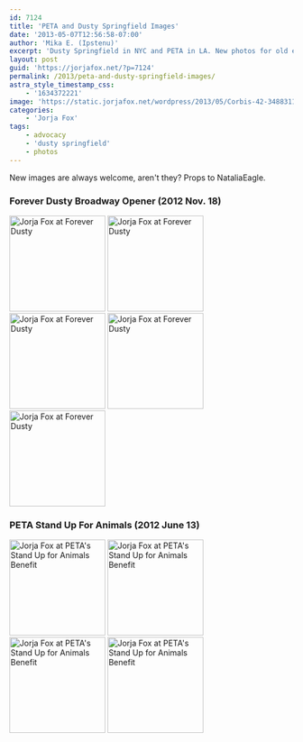 ```yaml
---
id: 7124
title: 'PETA and Dusty Springfield Images'
date: '2013-05-07T12:56:58-07:00'
author: 'Mika E. (Ipstenu)'
excerpt: 'Dusty Springfield in NYC and PETA in LA. New photos for old events!'
layout: post
guid: 'https://jorjafox.net/?p=7124'
permalink: /2013/peta-and-dusty-springfield-images/
astra_style_timestamp_css:
    - '1634372221'
image: 'https://static.jorjafox.net/wordpress/2013/05/Corbis-42-34883112_595.jpg'
categories:
    - 'Jorja Fox'
tags:
    - advocacy
    - 'dusty springfield'
    - photos
---
```


New images are always welcome, aren't they? Props to NataliaEagle.
<h3>Forever Dusty Broadway Opener (2012 Nov. 18)</h3>
<a title="Jorja Fox at Forever Dusty" href="https://jorjafox.net/gallery/pub/premieres/20121118-dusty/Corbis-42-39283155.jpg" rel="showcase"><img alt="Jorja Fox at Forever Dusty" src="https://jorjafox.net/gallery/cache/pub/premieres/20121118-dusty/Corbis-42-39283155_200_cw200_ch200_thumb.jpg" width="170" height="170" /></a> <a title="Jorja Fox at Forever Dusty" href="https://jorjafox.net/gallery/pub/premieres/20121118-dusty/Corbis-42-39283190.jpg" rel="showcase"><img alt="Jorja Fox at Forever Dusty" src="https://jorjafox.net/gallery/cache/pub/premieres/20121118-dusty/Corbis-42-39283190_200_cw200_ch200_thumb.jpg" width="170" height="170" /></a> <a title="Jorja Fox at Forever Dusty" href="https://jorjafox.net/gallery/pub/premieres/20121118-dusty/Corbis-42-39283193.jpg" rel="showcase"><img alt="Jorja Fox at Forever Dusty" src="https://jorjafox.net/gallery/cache/pub/premieres/20121118-dusty/Corbis-42-39283193_200_cw200_ch200_thumb.jpg" width="170" height="170" /></a> <a title="Jorja Fox at Forever Dusty" href="https://jorjafox.net/gallery/pub/premieres/20121118-dusty/Corbis-42-39283208.jpg" rel="showcase"><img alt="Jorja Fox at Forever Dusty" src="https://jorjafox.net/gallery/cache/pub/premieres/20121118-dusty/Corbis-42-39283208_200_cw200_ch200_thumb.jpg" width="170" height="170" /></a> <a title="Jorja Fox at Forever Dusty" href="https://jorjafox.net/gallery/pub/premieres/20121118-dusty/Corbis-42-39283246.jpg" rel="showcase"><img alt="Jorja Fox at Forever Dusty" src="https://jorjafox.net/gallery/cache/pub/premieres/20121118-dusty/Corbis-42-39283246_200_cw200_ch200_thumb.jpg" width="170" height="170" /></a>
<h3>PETA Stand Up For Animals (2012 June 13)</h3>
<a title="Jorja Fox at PETA's Stand Up for Animals Benefit" href="https://jorjafox.net/gallery/pub/benefits/20120613-peta/Corbis-42-34883108.jpg" rel="showcase"><img alt="Jorja Fox at PETA's Stand Up for Animals Benefit" src="https://jorjafox.net/gallery/cache/pub/benefits/20120613-peta/Corbis-42-34883108_200_cw200_ch200_thumb.jpg" width="170" height="170" /></a> <a title="Jorja Fox at PETA's Stand Up for Animals Benefit" href="https://jorjafox.net/gallery/pub/benefits/20120613-peta/Corbis-42-34883112.jpg" rel="showcase"><img alt="Jorja Fox at PETA's Stand Up for Animals Benefit" src="https://jorjafox.net/gallery/cache/pub/benefits/20120613-peta/Corbis-42-34883112_200_cw200_ch200_thumb.jpg" width="170" height="170" /></a> <a title="Jorja Fox at PETA's Stand Up for Animals Benefit" href="https://jorjafox.net/gallery/pub/benefits/20120613-peta/Corbis-42-34883118.jpg" rel="showcase"><img alt="Jorja Fox at PETA's Stand Up for Animals Benefit" src="https://jorjafox.net/gallery/cache/pub/benefits/20120613-peta/Corbis-42-34883118_200_cw200_ch200_thumb.jpg" width="170" height="170" /></a> <a title="Jorja Fox at PETA's Stand Up for Animals Benefit" href="https://jorjafox.net/gallery/pub/benefits/20120613-peta/Corbis-42-34883235.jpg" rel="showcase"><img alt="Jorja Fox at PETA's Stand Up for Animals Benefit" src="https://jorjafox.net/gallery/cache/pub/benefits/20120613-peta/Corbis-42-34883235_200_cw200_ch200_thumb.jpg" width="170" height="170" /></a>